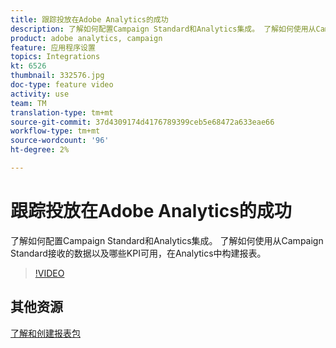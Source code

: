 ```yaml
---
title: 跟踪投放在Adobe Analytics的成功
description: 了解如何配置Campaign Standard和Analytics集成。 了解如何使用从Campaign Standard接收的数据以及哪些KPI可用，在Analytics中构建报表。
product: adobe analytics, campaign
feature: 应用程序设置
topics: Integrations
kt: 6526
thumbnail: 332576.jpg
doc-type: feature video
activity: use
team: TM
translation-type: tm+mt
source-git-commit: 37d4309174d4176789399ceb5e68472a633eae66
workflow-type: tm+mt
source-wordcount: '96'
ht-degree: 2%

---
```



# 跟踪投放在Adobe Analytics的成功

了解如何配置Campaign Standard和Analytics集成。 了解如何使用从Campaign Standard接收的数据以及哪些KPI可用，在Analytics中构建报表。

>[!VIDEO](https://video.tv.adobe.com/v/332576/?quality=12)

## 其他资源

[了解和创建报表包](https://experienceleague.adobe.com/docs/analytics-learn/tutorials/intro-to-analytics/analytics-basics/understanding-and-creating-report-suites.html?lang=en#intro-to-analytics)
